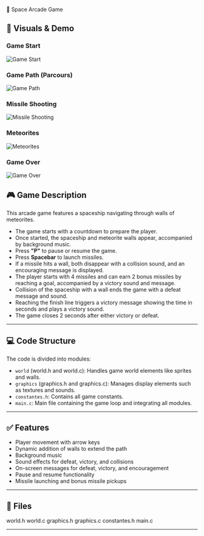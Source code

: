 🚀 Space Arcade Game

## 📸 Visuals & Demo

### Game Start  
![Game Start](captures/game_start.png)

### Game Path (Parcours)  
![Game Path](captures/parcours.png)

### Missile Shooting  
![Missile Shooting](captures/tir_missile.png)

### Meteorites  
![Meteorites](captures/meteorites.png)

### Game Over  
![Game Over](captures/game_over.png)


## 🎮 Game Description

This arcade game features a spaceship navigating through walls of meteorites.  

- The game starts with a countdown to prepare the player.  
- Once started, the spaceship and meteorite walls appear, accompanied by background music.  
- Press **"P"** to pause or resume the game.  
- Press **Spacebar** to launch missiles.  
- If a missile hits a wall, both disappear with a collision sound, and an encouraging message is displayed.  
- The player starts with 4 missiles and can earn 2 bonus missiles by reaching a goal, accompanied by a victory sound and message.  
- Collision of the spaceship with a wall ends the game with a defeat message and sound.  
- Reaching the finish line triggers a victory message showing the time in seconds and plays a victory sound.  
- The game closes 2 seconds after either victory or defeat.

---

## 💻 Code Structure

The code is divided into modules:  

- `world` (world.h and world.c): Handles game world elements like sprites and walls.  
- `graphics` (graphics.h and graphics.c): Manages display elements such as textures and sounds.  
- `constantes.h`: Contains all game constants.  
- `main.c`: Main file containing the game loop and integrating all modules.

---

## ✅ Features

- Player movement with arrow keys  
- Dynamic addition of walls to extend the path  
- Background music  
- Sound effects for defeat, victory, and collisions  
- On-screen messages for defeat, victory, and encouragement  
- Pause and resume functionality  
- Missile launching and bonus missile pickups  

---

## 📁 Files

world.h
world.c
graphics.h
graphics.c
constantes.h
main.c

---




